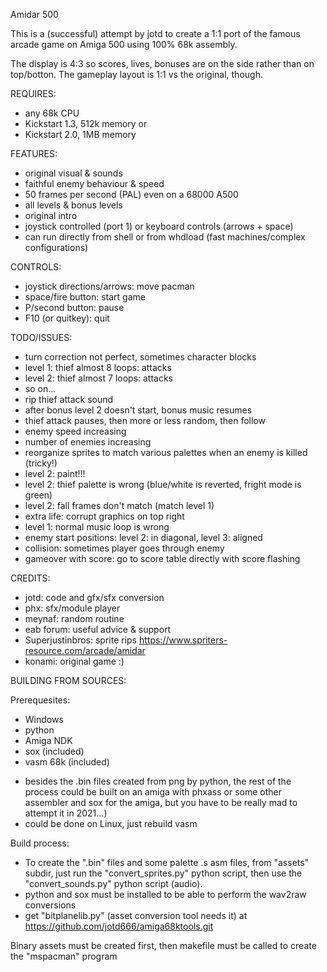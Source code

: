 Amidar 500

This is a (successful) attempt by jotd to create a 1:1 port of the famous arcade game on Amiga 500 using 100% 68k assembly.

The display is 4:3 so scores, lives, bonuses are on the side rather than on top/botton. The gameplay layout is 1:1 vs
the original, though.

REQUIRES:

- any 68k CPU
- Kickstart 1.3, 512k memory or
- Kickstart 2.0, 1MB memory

FEATURES:

- original visual & sounds
- faithful enemy behaviour & speed
- 50 frames per second (PAL) even on a 68000 A500
- all levels & bonus levels
- original intro
- joystick controlled (port 1) or keyboard controls (arrows + space)
- can run directly from shell or from whdload (fast machines/complex configurations)

CONTROLS:

- joystick directions/arrows: move pacman
- space/fire button: start game
- P/second button: pause
- F10 (or quitkey): quit

TODO/ISSUES:

- turn correction not perfect, sometimes character blocks
- level 1: thief almost 8 loops: attacks
- level 2: thief almost 7 loops: attacks
- so on...
- rip thief attack sound
- after bonus level 2 doesn't start, bonus music resumes
- thief attack pauses, then more or less random, then follow
- enemy speed increasing
- number of enemies increasing
- reorganize sprites to match various palettes when an enemy is killed (tricky!)
- level 2: paint!!!
- level 2: thief palette is wrong (blue/white is reverted, fright mode is green)
- level 2: fall frames don't match (match level 1)
- extra life: corrupt graphics on top right
- level 1: normal music loop is wrong
- enemy start positions: level 2: in diagonal, level 3: aligned
- collision: sometimes player goes through enemy
- gameover with score: go to score table directly with score flashing

CREDITS:

- jotd: code and gfx/sfx conversion
- phx: sfx/module player
- meynaf: random routine
- eab forum: useful advice & support
- Superjustinbros: sprite rips https://www.spriters-resource.com/arcade/amidar
- konami: original game :)

BUILDING FROM SOURCES:

Prerequesites:

- Windows
- python
- Amiga NDK
- sox (included)
- vasm 68k (included)

* besides the .bin files created from png by python, the rest of the process could be built on an amiga with phxass
 or some other assembler and sox for the amiga, but you have to be really mad to attempt it in 2021...)
* could be done on Linux, just rebuild vasm

Build process:

- To create the ".bin" files and some palette .s asm files, from "assets" subdir, 
  just run the "convert_sprites.py" python script, then use the "convert_sounds.py"
  python script (audio).
- python and sox must be installed to be able to perform the wav2raw conversions
- get "bitplanelib.py" (asset conversion tool needs it) at https://github.com/jotd666/amiga68ktools.git

Binary assets must be created first, then makefile must be called to create the "mspacman" program


